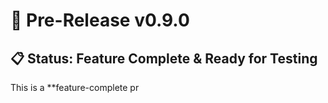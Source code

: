# 🚀 Pre-Release v0.9.0

## 📋 Status: Feature Complete & Ready for Testing

This is a **feature-complete pr